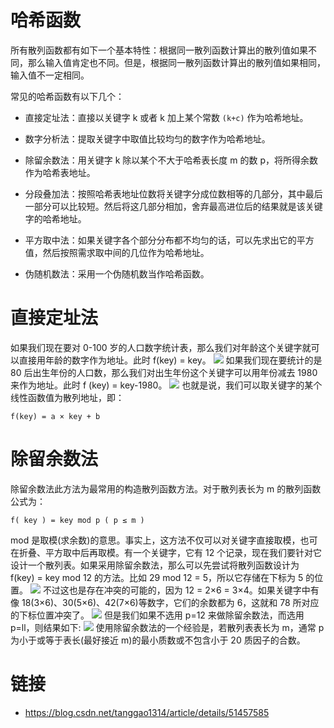 # 哈希函数

所有散列函数都有如下一个基本特性：根据同一散列函数计算出的散列值如果不同，那么输入值肯定也不同。但是，根据同一散列函数计算出的散列值如果相同，输入值不一定相同。

常见的哈希函数有以下几个：

- 直接定址法：直接以关键字 k 或者 k 加上某个常数 `(k+c)` 作为哈希地址。

- 数字分析法：提取关键字中取值比较均匀的数字作为哈希地址。

- 除留余数法：用关键字 k 除以某个不大于哈希表长度 m 的数 p，将所得余数作为哈希表地址。

- 分段叠加法：按照哈希表地址位数将关键字分成位数相等的几部分，其中最后一部分可以比较短。然后将这几部分相加，舍弃最高进位后的结果就是该关键字的哈希地址。

- 平方取中法：如果关键字各个部分分布都不均匀的话，可以先求出它的平方值，然后按照需求取中间的几位作为哈希地址。

- 伪随机数法：采用一个伪随机数当作哈希函数。

# 直接定址法

如果我们现在要对 0-100 岁的人口数字统计表，那么我们对年龄这个关键字就可以直接用年龄的数字作为地址。此时 f(key) = key。 ![](http://www.nowamagic.net/librarys/images/201303/2013_03_08_01.png) 如果我们现在要统计的是 80 后出生年份的人口数，那么我们对出生年份这个关键字可以用年份减去 1980 来作为地址。此时 f (key) = key-1980。 ![](http://www.nowamagic.net/librarys/images/201303/2013_03_08_02.png) 也就是说，我们可以取关键字的某个线性函数值为散列地址，即：

```
f(key) = a × key + b
```

# 除留余数法

除留余数法此方法为最常用的构造散列函数方法。对于散列表长为 m 的散列函数公式为：

```
f( key ) = key mod p ( p ≤ m )
```

mod 是取模(求余数)的意思。事实上，这方法不仅可以对关键字直接取模，也可在折叠、平方取中后再取模。有一个关键字，它有 12 个记录，现在我们要针对它设计一个散列表。如果采用除留余数法，那么可以先尝试将散列函数设计为 f(key) = key mod 12 的方法。比如 29 mod 12 = 5，所以它存储在下标为 5 的位置。 ![](http://www.nowamagic.net/librarys/images/201303/2013_03_13_01.png) 不过这也是存在冲突的可能的，因为 12 = 2×6 = 3×4。如果关键字中有像 18(3×6)、30(5×6)、42(7×6)等数字，它们的余数都为 6，这就和 78 所对应的下标位置冲突了。 ![](http://www.nowamagic.net/librarys/images/201303/2013_03_13_02.png) 但是我们如果不选用 p=12 来做除留余数法，而选用 p=ll，则结果如下: ![](http://www.nowamagic.net/librarys/images/201303/2013_03_13_03.png) 使用除留余数法的一个经验是，若散列表表长为 m，通常 p 为小于或等于表长(最好接近 m)的最小质数或不包含小于 20 质因子的合数。

# 链接

- https://blog.csdn.net/tanggao1314/article/details/51457585
